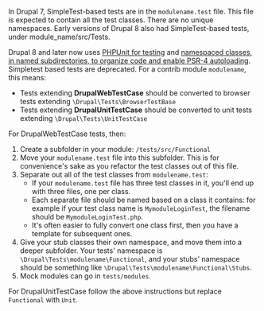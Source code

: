 In Drupal 7, SimpleTest-based tests are in the `modulename.test` file. This file is expected to contain all the test classes. There are no unique namespaces. Early versions of Drupal 8 also had SimpleTest-based tests, under module\_name/src/Tests.

Drupal 8 and later now uses [PHPUnit for testing](https://www.drupal.org/docs/8/phpunit) and [namespaced classes, in named subdirectories, to organize code and enable PSR-4 autoloading](https://www.drupal.org/node/2156625). Simpletest based tests are deprecated. For a contrib module `modulename`, this means:

* Tests extending **DrupalWebTestCase** should be converted to browser tests extending `\Drupal\Tests\BrowserTestBase`
* Tests extending **DrupalUnitTestCase** should be converted to unit tests extending `\Drupal\Tests\UnitTestCase`

For DrupalWebTestCase tests, then:

1. Create a subfolder in your module: `/tests/src/Functional`
2. Move your `modulename.test` file into this subfolder. This is for convenience's sake as you refactor the test classes out of this file.
3. Separate out all of the test classes from `modulename.test`:  
   * If your `modulename.test` file has three test classes in it, you'll end up with three files, one per class.  
   * Each separate file should be named based on a class it contains: for example if your test class name is `MymoduleLoginTest`, the filename should be `MymoduleLoginTest.php`.  
   * It's often easier to fully convert one class first, then you have a template for subsequent ones.
4. Give your stub classes their own namespace, and move them into a deeper subfolder. Your tests' namespace is `\Drupal\Tests\modulename\Functional`, and your stubs' namespace should be something like `\Drupal\Tests\modulename\Functional\Stubs`.
5. Mock modules can go in `tests/modules`.

For DrupalUnitTestCase follow the above instructions but replace `Functional` with `Unit`.